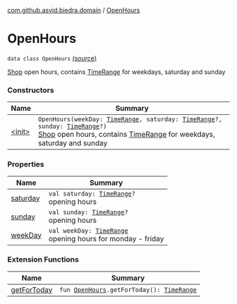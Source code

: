 [com.github.asvid.biedra.domain](../index.md) / [OpenHours](./index.md)

# OpenHours

`data class OpenHours` [(source)](https://github.com/asvid/GdzieTaBiedra/tree/master/domain/src/main/java/com/github/asvid/biedra/domain/OpenHours.kt#L16)

[Shop](../-shop/index.md) open hours, contains [TimeRange](../-time-range/index.md) for weekdays, saturday and sunday

### Constructors

| Name | Summary |
|---|---|
| [&lt;init&gt;](-init-.md) | `OpenHours(weekDay: `[`TimeRange`](../-time-range/index.md)`, saturday: `[`TimeRange`](../-time-range/index.md)`?, sunday: `[`TimeRange`](../-time-range/index.md)`?)`<br>[Shop](../-shop/index.md) open hours, contains [TimeRange](../-time-range/index.md) for weekdays, saturday and sunday |

### Properties

| Name | Summary |
|---|---|
| [saturday](saturday.md) | `val saturday: `[`TimeRange`](../-time-range/index.md)`?`<br>opening hours |
| [sunday](sunday.md) | `val sunday: `[`TimeRange`](../-time-range/index.md)`?`<br>opening hours |
| [weekDay](week-day.md) | `val weekDay: `[`TimeRange`](../-time-range/index.md)<br>opening hours for monday - friday |

### Extension Functions

| Name | Summary |
|---|---|
| [getForToday](../get-for-today.md) | `fun `[`OpenHours`](./index.md)`.getForToday(): `[`TimeRange`](../-time-range/index.md) |
